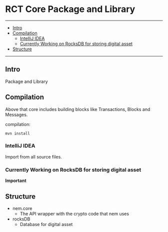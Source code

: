 

# RCT Core Package and Library




-----

<!-- MarkdownTOC -->

- [Intro](#intro)
- [Compilation](#compilation)
	- [IntelliJ IDEA](#intellij-idea)
	- [Currently Working on RocksDB for storing digital asset](#currently-working-on-rocksdb-for-storing-digital-asset)
- [Structure](#structure)

<!-- /MarkdownTOC -->


-----





## Intro


Package and Library



## Compilation

Above that core includes building blocks like Transactions, Blocks and Messages.

compilation:

    mvn install



### IntelliJ IDEA

Import from all source files.

### Currently Working on RocksDB for storing digital asset

**Important**




## Structure

+ 	nem.core
	-	The API wrapper with the crypto code that nem uses
+	rocksDB
	-	Database for digital asset
















